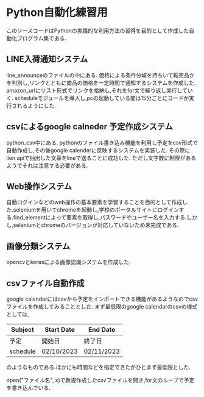 # Python自動化練習用

このソースコードはPythonの実践的な利用方法の習得を目的として作成した自動化プログラム集である.

## LINE入荷通知システム
line_announceのファイルの中にある.
価格による条件分岐を持ちいて転売品かを判別し,リンクとともに商品の価格を一定時間で通知するシステムを作成した.
amazon_urlにリスト形式でリンクを格納し,それをfor文で繰り返し実行していく.
scheduleモジュールを導入し,pcの起動している間は15分ごとにコードが実行されるようにした.

## csvによるgoogle calneder 予定作成システム
python_csv中にある.
pythonのファイル書き込み機能を利用し予定をcsv形式で自動作成し,その後google calenderに反映するシステムを実装した.
その際にlien apiで抽出した文章をlineで送ることに成功した.
ただし文字数に制限があるようでそれは注意する必要がある.

## Web操作システム
自動ログインなどのweb操作の基本要素を学習することを目的として作成した.seleniumを用いてchromeを起動し,学校のポータルサイトにログインする.find_elementによって要素を取得し,パスワードやユーザー名を入力する.しかし,seleniumとchromeのバージョンが対応していないため未完成である.

## 画像分類システム
opencvとkerasによる画像認識システムを作成した.

## csvファイル自動作成

google calendarにはcsvから予定をインポートできる機能があるようなのでcsvファイルを作成してみることとした.
まず最低限のgoogle calendarのcsvの様式としては,


|  Subject  |  Start Date  |  End Date  |
|  ----  |  ----  |  ----  |
|  予定  |  開始日  |  終了日  |
|  schedule  |  02/10/2023  |  02/11/2023   |

のようなものである.ほかにも時間などを指定できたがひとまず最低限とした.

open("ファイル名", x)で新規作成したcsvファイルを開き,for文のループで予定を書き込んでいる.